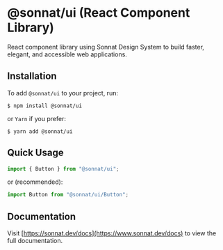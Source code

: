 # @sonnat/ui (React Component Library)

React component library using Sonnat Design System to build faster, elegant, and accessible web applications.

## Installation

To add `@sonnat/ui` to your project, run:

```shell
$ npm install @sonnat/ui
```

or `Yarn` if you prefer:

```shell
$ yarn add @sonnat/ui
```

## Quick Usage

```javascript
import { Button } from "@sonnat/ui";
```

or (recommended):

```javascript
import Button from "@sonnat/ui/Button";
```

## Documentation

Visit [https://sonnat.dev/docs](https://www.sonnat.dev/docs) to view the full documentation.
